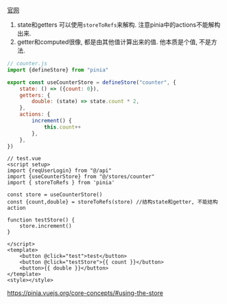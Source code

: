[官网](https://pinia.vuejs.org/)

1. state和getters 可以使用`storeToRefs`来解构. 注意pinia中的actions不能解构出来.
2. getter和computed很像, 都是由其他值计算出来的值. 他本质是个值, 不是方法.


```js
// counter.js
import {defineStore} from "pinia"

export const useCounterStore = defineStore("counter", {
    state: () => ({count: 0}),
    getters: {
        double: (state) => state.count * 2,
    },
    actions: {
        increment() {
            this.count++
        },
    },
})
```

```vue
// test.vue
<script setup>
import {reqUserLogin} from "@/api"
import {useCounterStore} from "@/stores/counter"
import { storeToRefs } from 'pinia'

const store = useCounterStore()
const {count,double} = storeToRefs(store) //结构state和getter, 不能结构action

function testStore() { 
    store.increment()
}

</script>
<template>
    <button @click="test">test</button>
    <button @click="testStore">{{ count }}</button>
    <button>{{ double }}</button>
</template>
<style></style>
```



https://pinia.vuejs.org/core-concepts/#using-the-store